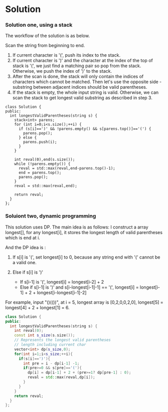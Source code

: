 

# Solution

### Solution one, using a stack

The workflow of the solution is as below.

Scan the string from beginning to end.

1. If current character is '(', push its index to the stack.   
2. If current character is ')' and the character at the index of the top of stack is '(', we just find a matching pair so pop from the stack. Otherwise, we push the index of ')' to the stack.  
3. After the scan is done, the stack will only contain the indices of characters which cannot be matched. Then let's use the opposite side - substring between adjacent indices should be valid parentheses.  
4. If the stack is empty, the whole input string is valid. Otherwise, we can scan the stack to get longest valid substring as described in step 3.  

```
class Solution {
public:
  int longestValidParentheses(string s) {
    stack<int> parens;
    for (int i=0;i<s.size();++i) {
      if (s[i]==')' && !parens.empty() && s[parens.top()]=='(') {
        parens.pop();
      } else {
        parens.push(i);
      }
    }

    int reval(0),end(s.size());
    while (!parens.empty()) {
      reval = std::max(reval,end-parens.top()-1);
      end = parens.top();
      parens.pop();
    }
    reval = std::max(reval,end);

    return reval;
  }
};
```


### Soluiont two, dynamic programming


This solution uses DP. The main idea is as follows: I construct a array longest[], for any longest[i], it stores the longest length of valid parentheses which is end at i.

And the DP idea is :

1. If s[i] is '(', set longest[i] to 0, because any string end with '(' cannot be a valid one.

2. Else if s[i] is ')'
   * If s[i-1] is '(', longest[i] = longest[i-2] + 2
   * Else if s[i-1] is ')' and s[i-longest[i-1]-1] == '(', longest[i] = longest[i-1] + 2 + longest[i-longest[i-1]-2]

For example, input "()(())", at i = 5, longest array is [0,2,0,0,2,0], longest[5] = longest[4] + 2 + longest[1] = 6.

```cpp
class Solution {
public:
  int longestValidParentheses(string s) {
    int reval(0);
    const int s_size(s.size());
    // Represents the longest valid parentheses
    // length including current char
    vector<int> dp(s_size,0);
    for(int i=1;i<s_size;++i){
      if(s[i]==')'){
        int pre = i - dp[i-1] -1;
        if(pre>=0 && s[pre]=='('){
          dp[i] = dp[i-1] + 2 + (pre>=1? dp[pre-1] : 0);
          reval = std::max(reval,dp[i]);
        }
      }
    }
    return reval;
  }
};
```
